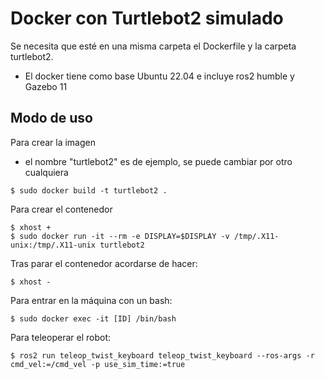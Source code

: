 # Docker con Turtlebot2 simulado

Se necesita que esté en una misma carpeta el Dockerfile y la carpeta turtlebot2.
- El docker tiene como base Ubuntu 22.04 e incluye ros2 humble y Gazebo 11

## Modo de uso
Para crear la imagen 
- el nombre "turtlebot2" es de ejemplo, se puede cambiar por otro cualquiera
~~~
$ sudo docker build -t turtlebot2 .
~~~

Para crear el contenedor
~~~
$ xhost +
$ sudo docker run -it --rm -e DISPLAY=$DISPLAY -v /tmp/.X11-unix:/tmp/.X11-unix turtlebot2
~~~

Tras parar el contenedor acordarse de hacer:
~~~
$ xhost -
~~~

Para entrar en la máquina con un bash:
~~~
$ sudo docker exec -it [ID] /bin/bash
~~~

Para teleoperar el robot:
~~~
$ ros2 run teleop_twist_keyboard teleop_twist_keyboard --ros-args -r cmd_vel:=/cmd_vel -p use_sim_time:=true
~~~

